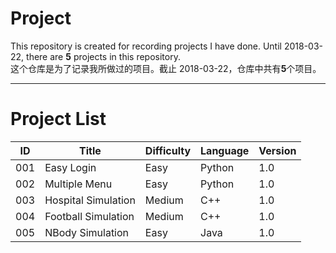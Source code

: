 # Project
This repository is created for recording projects I have done. Until 2018-03-22, there are **5** projects in this repository.  
这个仓库是为了记录我所做过的项目。截止 2018-03-22，仓库中共有**5**个项目。

---------------------
# Project List
| ID | Title | Difficulty | Language | Version |
|----|-------|----------- |----------|---------|
| 001 | Easy Login | Easy | Python | 1.0 |
| 002 | Multiple Menu | Easy | Python | 1.0 |
| 003 | Hospital Simulation | Medium | C++ | 1.0 |
| 004 | Football Simulation | Medium | C++ | 1.0 |
| 005 | NBody Simulation | Easy | Java | 1.0 | 